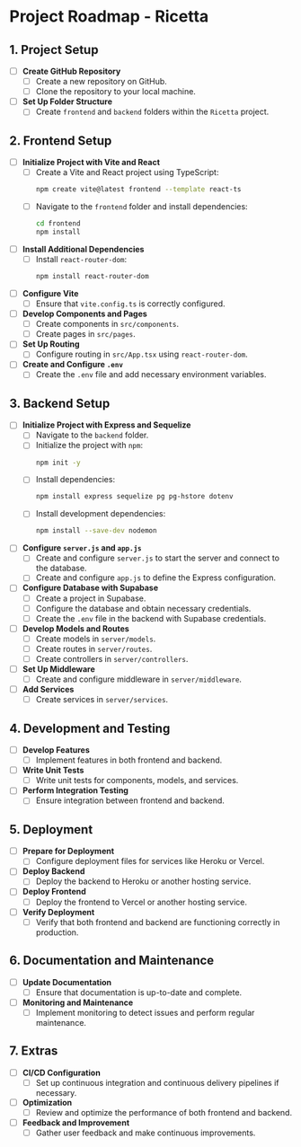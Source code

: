 # Project Roadmap - Ricetta

## 1. **Project Setup**

- [ ] **Create GitHub Repository**
  - [ ] Create a new repository on GitHub.
  - [ ] Clone the repository to your local machine.

- [ ] **Set Up Folder Structure**
  - [ ] Create `frontend` and `backend` folders within the `Ricetta` project.

## 2. **Frontend Setup**

- [ ] **Initialize Project with Vite and React**
  - [ ] Create a Vite and React project using TypeScript:
    ```bash
    npm create vite@latest frontend --template react-ts
    ```
  - [ ] Navigate to the `frontend` folder and install dependencies:
    ```bash
    cd frontend
    npm install
    ```

- [ ] **Install Additional Dependencies**
  - [ ] Install `react-router-dom`:
    ```bash
    npm install react-router-dom
    ```

- [ ] **Configure Vite**
  - [ ] Ensure that `vite.config.ts` is correctly configured.

- [ ] **Develop Components and Pages**
  - [ ] Create components in `src/components`.
  - [ ] Create pages in `src/pages`.

- [ ] **Set Up Routing**
  - [ ] Configure routing in `src/App.tsx` using `react-router-dom`.

- [ ] **Create and Configure `.env`**
  - [ ] Create the `.env` file and add necessary environment variables.

## 3. **Backend Setup**

- [ ] **Initialize Project with Express and Sequelize**
  - [ ] Navigate to the `backend` folder.
  - [ ] Initialize the project with `npm`:
    ```bash
    npm init -y
    ```
  - [ ] Install dependencies:
    ```bash
    npm install express sequelize pg pg-hstore dotenv
    ```
  - [ ] Install development dependencies:
    ```bash
    npm install --save-dev nodemon
    ```

- [ ] **Configure `server.js` and `app.js`**
  - [ ] Create and configure `server.js` to start the server and connect to the database.
  - [ ] Create and configure `app.js` to define the Express configuration.

- [ ] **Configure Database with Supabase**
  - [ ] Create a project in Supabase.
  - [ ] Configure the database and obtain necessary credentials.
  - [ ] Create the `.env` file in the backend with Supabase credentials.

- [ ] **Develop Models and Routes**
  - [ ] Create models in `server/models`.
  - [ ] Create routes in `server/routes`.
  - [ ] Create controllers in `server/controllers`.

- [ ] **Set Up Middleware**
  - [ ] Create and configure middleware in `server/middleware`.

- [ ] **Add Services**
  - [ ] Create services in `server/services`.

## 4. **Development and Testing**

- [ ] **Develop Features**
  - [ ] Implement features in both frontend and backend.

- [ ] **Write Unit Tests**
  - [ ] Write unit tests for components, models, and services.

- [ ] **Perform Integration Testing**
  - [ ] Ensure integration between frontend and backend.

## 5. **Deployment**

- [ ] **Prepare for Deployment**
  - [ ] Configure deployment files for services like Heroku or Vercel.

- [ ] **Deploy Backend**
  - [ ] Deploy the backend to Heroku or another hosting service.

- [ ] **Deploy Frontend**
  - [ ] Deploy the frontend to Vercel or another hosting service.

- [ ] **Verify Deployment**
  - [ ] Verify that both frontend and backend are functioning correctly in production.

## 6. **Documentation and Maintenance**

- [ ] **Update Documentation**
  - [ ] Ensure that documentation is up-to-date and complete.

- [ ] **Monitoring and Maintenance**
  - [ ] Implement monitoring to detect issues and perform regular maintenance.

## 7. **Extras**

- [ ] **CI/CD Configuration**
  - [ ] Set up continuous integration and continuous delivery pipelines if necessary.

- [ ] **Optimization**
  - [ ] Review and optimize the performance of both frontend and backend.

- [ ] **Feedback and Improvement**
  - [ ] Gather user feedback and make continuous improvements.
